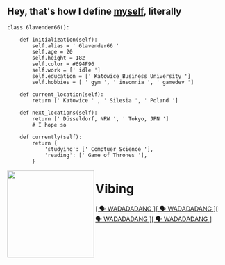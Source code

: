 
## Hey, that's how I define [myself](https://github.com/6lavender66), literally


    class 6lavender66():

        def initialization(self):
            self.alias = ' 6lavender66 '
            self.age = 20
            self.height = 182 
            self.color = #694F96
            self.work = [' idle ']
            self.education = [' Katowice Business University ']
            self.hobbies = [ ' gym ', ' insomnia ', ' gamedev ']

        def current_location(self):
            return [' Katowice ' , ' Silesia ', ' Poland ']

        def next_locations(self):
            return [' Düsseldorf, NRW ', ' Tokyo, JPN ']
            # I hope so 

        def currently(self):
            return {
                'studying': [' Comptuer Science '],
                'reading': [' Game of Thrones '],
            }



    
<img align="left" width="200" src="https://tenor.com/pl/view/ui-shigure-ui-chan-shigure-ui-%E3%81%97%E3%81%90%E3%82%8C%E3%81%86%E3%81%84-virtual-youtuber-gif-6376915782422040618.gif" />

# Vibing

[[ 🗣 WADADADANG ]](https://www.youtube.com/watch?v=XuhBCX9oS3A)[[ 🗣 WADADADANG ]](https://www.youtube.com/watch?v=XuhBCX9oS3A)[[ 🗣 WADADADANG ]](https://www.youtube.com/watch?v=XuhBCX9oS3A)[[ 🗣 WADADADANG ]](https://www.youtube.com/watch?v=XuhBCX9oS3A)

